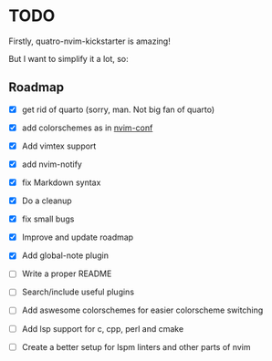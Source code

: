 # TODO

Firstly, quatro-nvim-kickstarter is amazing!

But I want to simplify it a lot, so:

## Roadmap

-[x] get rid of quarto (sorry, man. Not big fan of quarto)
-[x] add colorschemes as in [nvim-conf](https://github.com/?/nvim-conf)
-[x] Add vimtex support
-[x] add nvim-notify
-[x] fix Markdown syntax
-[x] Do a cleanup
-[x] fix small bugs
-[X] Improve and update roadmap
-[X] Add global-note plugin
-[ ] Write a proper README
-[ ] Search/include useful plugins
-[ ] Add aswesome colorschemes for easier colorscheme switching
-[ ] Add lsp support for c, cpp, perl and cmake
-[ ] Create a better setup for lspm linters and other parts of nvim

